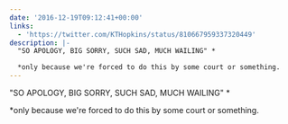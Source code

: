 ```yaml
---
date: '2016-12-19T09:12:41+00:00'
links:
  - 'https://twitter.com/KTHopkins/status/810667959337320449'
description: |-
  "SO APOLOGY, BIG SORRY, SUCH SAD, MUCH WAILING" *

  *only because we're forced to do this by some court or something.
---
```

"SO APOLOGY, BIG SORRY, SUCH SAD, MUCH WAILING" *

*only because we're forced to do this by some court or something. 
